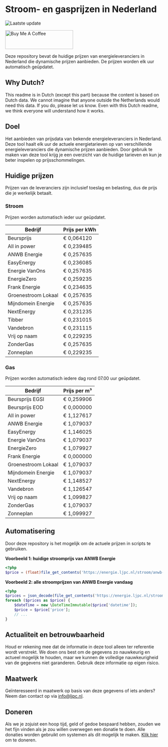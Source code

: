 # Stroom- en gasprijzen in Nederland

![Laatste update](https://img.shields.io/badge/laatste%20update-2024--03--18%2000%3A00%20CET-brightgreen)

<a href="https://www.buymeacoffee.com/Lars-" target="_blank"><img src="https://cdn.buymeacoffee.com/buttons/v2/default-orange.png" alt="Buy Me A Coffee" height="60" style="height: 60px !important;width: 217px !important;" ></a>

Deze repository bevat de huidige prijzen van energieleveranciers in Nederland die dynamische prijzen aanbieden. De prijzen worden elk uur automatisch geüpdatet.

## Why Dutch?

This readme is in Dutch (except this part) because the content is based on Dutch data. We cannot imagine that anyone outside the Netherlands would need this data. If you do, please let us know. Even with this Dutch readme, we think
everyone will understand how it works.

## Doel

Het aanbieden van prijsdata van bekende energieleveranciers in Nederland. Deze tool haalt elk uur de actuele energietarieven op van verschillende energieleveranciers die dynamische prijzen aanbieden. Door gebruik te maken van deze tool
krijg je een overzicht van de huidige tarieven en kun je beter inspelen op prijsschommelingen.

## Huidige prijzen

Prijzen van de leveranciers zijn inclusief toeslag en belasting, dus de prijs die je werkelijk betaalt.

### Stroom

Prijzen worden automatisch ieder uur geüpdatet.

 Bedrijf | Prijs per kWh 
---------|---------------
Beursprijs | € 0,064120
All in power | € 0,239485
ANWB Energie | € 0,257635
EasyEnergy | € 0,236085
Energie VanOns | € 0,257635
EnergieZero | € 0,259235
Frank Energie | € 0,234635
Groenestroom Lokaal | € 0,257635
Mijndomein Energie | € 0,257635
NextEnergy | € 0,231235
Tibber | € 0,231015
Vandebron | € 0,231115
Vrij op naam | € 0,229235
ZonderGas | € 0,257635
Zonneplan | € 0,229235


### Gas

Prijzen worden automatisch iedere dag rond 07.00 uur geüpdatet.

 Bedrijf | Prijs per m³ 
---------|--------------
Beursprijs EGSI | € 0,259906
Beursprijs EOD | € 0,000000
All in power | € 1,127617
ANWB Energie | € 1,079037
EasyEnergy | € 1,146025
Energie VanOns | € 1,079037
EnergieZero | € 1,079927
Frank Energie | € 0,000000
Groenestroom Lokaal | € 1,079037
Mijndomein Energie | € 1,079037
NextEnergy | € 1,148527
Vandebron | € 1,126547
Vrij op naam | € 1,099827
ZonderGas | € 1,079037
Zonneplan | € 1,099927


## Automatisering

Door deze repository is het mogelijk om de actuele prijzen in scripts te gebruiken.

**Voorbeeld 1: huidige stroomprijs van ANWB Energie**

```php
<?php
$price = (float)file_get_contents('https://energie.ljpc.nl/stroom/anwb-energie-nu.txt');

```

**Voorbeeld 2: alle stroomprijzen van ANWB Energie vandaag**

```php
<?php
$prices = json_decode(file_get_contents('https://energie.ljpc.nl/stroom/all-in-power-vandaag.json'),true);
foreach ($prices as $price) {
    $dateTime = new \DateTimeImmutable($price['datetime']);
    $price = $price['price'];
    // ...
}
```

## Actualiteit en betrouwbaarheid

Houd er rekening mee dat de informatie in deze tool alleen ter referentie wordt verstrekt. We doen ons best om de gegevens zo nauwkeurig en actueel mogelijk te houden, maar we kunnen de volledige nauwkeurigheid van de gegevens niet
garanderen. Gebruik deze informatie op eigen risico.

## Maatwerk

Geïnteresseerd in maatwerk op basis van deze gegevens of iets anders? Neem dan contact op
via [info@ljpc.nl](mailto:info@ljpc.nl?subject=Energie%20prijzen).

## Doneren

Als we je zojuist een hoop tijd, geld of gedoe bespaard hebben, zouden we het fijn vinden als je zou willen overwegen een
donatie te doen. Alle donaties worden gebruikt om systemen als dit mogelijk te
maken. [Klik hier](https://www.buymeacoffee.com/Lars-) om te doneren.
